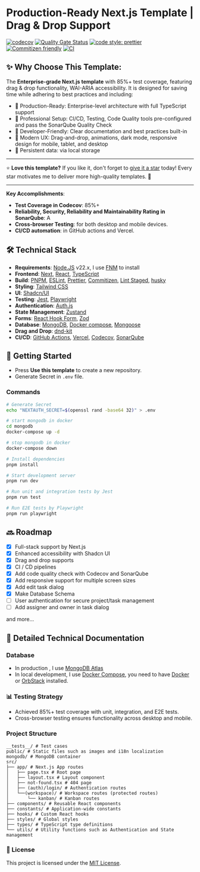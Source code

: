 # Production-Ready Next.js Template | Drag & Drop Support <br>

[![codecov](https://codecov.io/gh/john-data-chen/next-dnd-starter-kit/graph/badge.svg?token=VM0ZK1S8U5)](https://codecov.io/gh/john-data-chen/next-dnd-starter-kit)
[![Quality Gate Status](https://sonarcloud.io/api/project_badges/measure?project=john-data-chen_next-dnd-starter-kit&metric=alert_status)](https://sonarcloud.io/summary/new_code?id=john-data-chen_next-dnd-starter-kit)
[![code style: prettier](https://img.shields.io/badge/code_style-prettier-ff69b4.svg?style=flat-square)](https://github.com/prettier/prettier)
[![Commitizen friendly](https://img.shields.io/badge/commitizen-friendly-brightgreen.svg)](http://commitizen.github.io/cz-cli/)
[![CI](https://github.com/john-data-chen/next-board/actions/workflows/CI.yml/badge.svg?branch=main)](https://github.com/john-data-chen/next-board/actions/workflows/CI.yml)

## ✨ Why Choose This Template:

The **Enterprise-grade Next.js template** with 85%+ test coverage, featuring drag & drop functionality, WAI-ARIA accessibility. It is designed for saving time while adhering to best practices and including:

- 🚀 Production-Ready: Enterprise-level architecture with full TypeScript support
- 💪 Professional Setup: CI/CD, Testing, Code Quality tools pre-configured and pass the SonarQube Quality Check
- 🎯 Developer-Friendly: Clear documentation and best practices built-in
- 🎨 Modern UX: Drag-and-drop, animations, dark mode, responsive design for mobile, tablet, and desktop
- 💾 Persistent data: via local storage

---

⭐ **Love this template?**
If you like it, don't forget to [give it a star](https://github.com/john-data-chen/next-dnd-starter-kit) today!
Every star motivates me to deliver more high-quality templates. 🚀

---

**Key Accomplishments**:

- **Test Coverage in Codecov**: 85%+
- **Reliability, Security, Reliability and Maintainability Rating in SonarQube**: A
- **Cross-browser Testing**: for both desktop and mobile devices.
- **CI/CD automation**: in GitHub actions and Vercel.

## 🛠️ Technical Stack

- **Requirements**: [Node.JS](https://nodejs.org/en/download/) v22.x, I use [FNM](https://github.com/Schniz/fnm) to install
- **Frontend**: [Next](https://nextjs.org/docs/14/getting-started), [React](https://reactjs.org/), [TypeScript](https://www.typescriptlang.org/)
- **Build**: [PNPM](https://pnpm.io/), [ESLint](https://eslint.org/), [Prettier](https://prettier.io/), [Commitizen](https://commitizen.github.io/cz-cli/), [Lint Staged](https://github.com/okonet/lint-staged), [husky](https://github.com/typicode/husky)
- **Styling**: [Tailwind CSS](https://tailwindcss.com/)
- **UI**: [Shadcn/UI](https://ui.shadcn.com/)
- **Testing**: [Jest](https://jestjs.io/), [Playwright](https://playwright.dev/)
- **Authentication**: [Auth.js](https://authjs.dev/)
- **State Management**: [Zustand](https://zustand-demo.pmnd.rs/)
- **Forms**: [React Hook Form](https://react-hook-form.com/), [Zod](https://zod.dev/)
- **Database**: [MongoDB](https://www.mongodb.com/), [Docker compose](https://docs.docker.com/compose/), [Mongoose](https://github.com/Automattic/mongoose)
- **Drag and Drop**: [dnd-kit](https://dndkit.com/)
- **CI/CD**: [GitHub Actions](https://github.com/features/actions), [Vercel](https://vercel.com/home), [Codecov](https://codecov.io/), [SonarQube](https://sonarcloud.io/)

## 🚀 Getting Started

- Press **Use this template** to create a new repository.
- Generate Secret in `.env` file.

### Commands

```bash
# Generate Secret
echo "NEXTAUTH_SECRET=$(openssl rand -base64 32)" > .env

# start mongodb in docker
cd mongodb
docker-compose up -d

# stop mongodb in docker
docker-compose down

# Install dependencies
pnpm install

# Start development server
pnpm run dev

# Run unit and integration tests by Jest
pnpm run test

# Run E2E tests by Playwright
pnpm run playwright
```

## 🔜 Roadmap

- [x] Full-stack support by Next.js
- [x] Enhanced accessibility with Shadcn UI
- [x] Drag and drop supports
- [x] CI / CD pipelines
- [x] Add code quality check with Codecov and SonarQube
- [x] Add responsive support for multiple screen sizes
- [x] Add edit task dialog
- [x] Make Database Schema
- [ ] User authentication for secure project/task management
- [ ] Add assigner and owner in task dialog

and more...

## 📖 Detailed Technical Documentation

### Database

- In production , I use [MongoDB Atlas](https://www.mongodb.com/products/platform/atlas-database)
- In local development, I use [Docker Compose](https://docs.docker.com/compose/), you need to have [Docker](https://www.docker.com/) or [OrbStack](https://orbstack.dev/) installed.

### 📊 Testing Strategy

- Achieved 85%+ test coverage with unit, integration, and E2E tests.
- Cross-browser testing ensures functionality across desktop and mobile.

### Project Structure

```
__tests__/ # Test cases
public/ # Static files such as images and i18n localization
mongodb/ # MongoDB container
src/
├── app/ # Next.js App routes
│   ├── page.tsx # Root page
│   ├── layout.tsx # Layout component
│   ├── not-found.tsx # 404 page
│   ├── (auth)/login/ # Authentication routes
│   └──(workspace)/ # Workspace routes (protected routes)
│       └── kanban/ # Kanban routes
├── components/ # Reusable React components
├── constants/ # Application-wide constants
├── hooks/ # Custom React hooks
├── styles/ # Global styles
├── types/ # TypeScript type definitions
└── utils/ # Utility functions such as Authentication and State management
```

### 📃 License

This project is licensed under the [MIT License](https://opensource.org/license/mit/).
